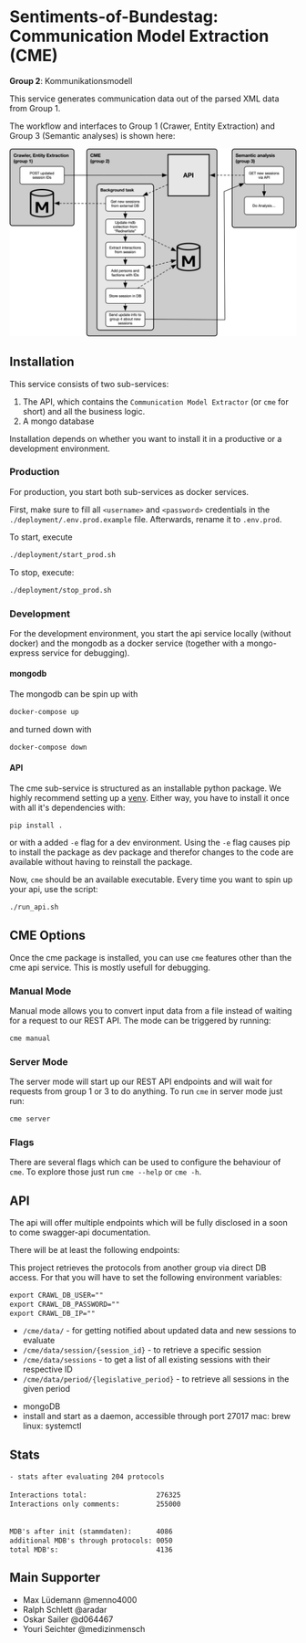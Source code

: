 # Sentiments-of-Bundestag: Communication Model Extraction (CME)

**Group 2**: Kommunikationsmodell

This service generates communication data out of the parsed XML data from Group 1.

The workflow and interfaces to Group 1 (Crawer, Entity Extraction) and Group 3 (Semantic analyses) is shown here:

![Ablaufdiagramm](./resources/Ablaufdiagramm.jpg)

## Installation

This service consists of two sub-services:
1. The API, which contains the `Communication Model Extractor` (or `cme` for short) and all the business logic.
2. A mongo database
 
Installation depends on whether you want to install it in a productive or a development environment.

### Production

For production, you start both sub-services as docker services.

First, make sure to fill all `<username>` and `<password>` credentials in the `./deployment/.env.prod.example` file.
Afterwards, rename it to `.env.prod`.

To start, execute 

```bash
./deployment/start_prod.sh
```

To stop, execute:

```bash
./deployment/stop_prod.sh
```

### Development

For the development environment, you start the api service locally (without docker) and the mongodb as a docker service (together with a mongo-express service for debugging).  

#### mongodb

The mongodb can be spin up with

```bash
docker-compose up
```

and turned down with 

```bash
docker-compose down
```

#### API

The cme sub-service is structured as an installable python package. We highly recommend setting up a 
[venv](https://docs.python.org/3/library/venv.html). Either way, you have to install it once with all it's dependencies 
with:

```
pip install .
```

or with a added `-e` flag for a dev environment. Using the `-e` flag causes pip to install the package as dev package and therefor changes to the code are available without having to reinstall the package.

Now, `cme` should be an available executable. Every time you want to spin up your api, use the script: 

```bash
./run_api.sh
```

## CME Options

Once the cme package is installed, you can use `cme` features other than the cme api service. 
This is mostly usefull for debugging. 

### Manual Mode

Manual mode allows you to convert input data from a file instead of waiting for a request to our REST API. The mode can 
be triggered by running: 
```bash
cme manual
```

### Server Mode

The server mode will start up our REST API endpoints and will wait for requests from group 1 or 3 
to do anything. To run `cme` in server mode just run:
```bash
cme server
```

### Flags
There are several flags which can be used to configure the behaviour of `cme`. To explore those 
just run `cme --help` or `cme -h`.

## API

The api will offer multiple endpoints which will be fully disclosed in a soon to come swagger-api documentation.

There will be at least the following endpoints:


This project retrieves the protocols from another group via direct DB access. For that you will have to set the following environment variables:
```
export CRAWL_DB_USER=""
export CRAWL_DB_PASSWORD=""
export CRAWL_DB_IP=""
``` 

* `/cme/data/` - for getting notified about updated data and new sessions to evaluate
* `/cme/data/session/{session_id}` - to retrieve a specific session
* `/cme/data/sessions` - to get a list of all existing sessions with their respective ID
* `/cme/data/period/{legislative_period}` - to retrieve all sessions in the given period

- mongoDB
- install and start as a daemon, accessible through port 27017 
    mac: brew
    linux: systemctl

## Stats
```
- stats after evaluating 204 protocols

Interactions total:                 276325
Interactions only comments:         255000


MDB's after init (stammdaten):      4086
additional MDB's through protocols: 0050
total MDB's:                        4136
```


## Main Supporter

* Max Lüdemann @menno4000
* Ralph Schlett @aradar
* Oskar Sailer @d064467
* Youri Seichter @medizinmensch

